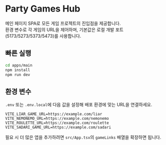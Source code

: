 # Party Games Hub

메인 페이지 SPA로 모든 게임 프로젝트의 진입점을 제공합니다.  
환경 변수로 각 게임의 URL을 제어하며, 기본값은 로컬 개발 포트(5173/5273/5373/5473)를 사용합니다.

## 빠른 실행
```bash
cd apps/main
npm install
npm run dev
```

## 환경 변수
`.env` 또는 `.env.local`에 다음 값을 설정해 배포 환경에 맞는 URL을 연결하세요.

```
VITE_LIAR_GAME_URL=https://example.com/liar
VITE_NEMONEMO_URL=https://example.com/nemonemo
VITE_ROULETTE_URL=https://example.com/roulette
VITE_SADARI_GAME_URL=https://example.com/sadari
```

필요 시 더 많은 앱을 추가하려면 `src/App.tsx`의 `gameLinks` 배열을 확장하면 됩니다.
